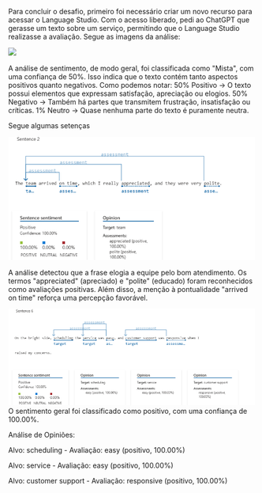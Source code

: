 Para concluir o desafio, primeiro foi necessário criar um novo recurso para acessar o Language Studio. Com o acesso liberado, pedi ao ChatGPT que gerasse um texto sobre um serviço, permitindo que o Language Studio realizasse a avaliação. Segue as imagens da análise: 

<img src="/assets/Analyzedsentiment" width="500">

A análise de sentimento, de modo geral, foi classificada como "Mista", com uma confiança de 50%. Isso indica que o texto contém tanto aspectos positivos quanto negativos. 
Como podemos notar: 
50% Positivo  → O texto possui elementos que expressam satisfação, apreciação ou elogios.
50% Negativo  → Também há partes que transmitem frustração, insatisfação ou críticas.
1% Neutro  → Quase nenhuma parte do texto é puramente neutra.

Segue algumas setenças

<img src="/assets/sentenca2.png" width="500">

A análise detectou que a frase elogia a equipe pelo bom atendimento. Os termos "appreciated" (apreciado) e "polite" (educado) foram reconhecidos como avaliações positivas. Além disso, a menção à pontualidade "arrived on time" reforça uma percepção favorável.

<img src="/assets/sentenca5.png" width="500">
O sentimento geral foi classificado como positivo, com uma confiança de 100.00%.

Análise de Opiniões:

Alvo: scheduling - Avaliação: easy (positivo, 100.00%)

Alvo: service - Avaliação: easy (positivo, 100.00%)

Alvo: customer support - Avaliação: responsive (positivo, 100.00%)
